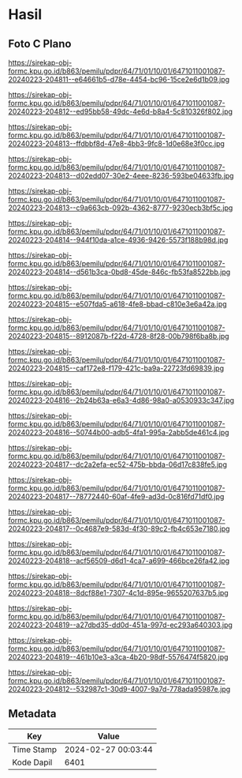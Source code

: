 # Hasil

## Foto C Plano

https://sirekap-obj-formc.kpu.go.id/b863/pemilu/pdpr/64/71/01/10/01/6471011001087-20240223-204811--e64661b5-d78e-4454-bc96-15ce2e6d1b09.jpg

https://sirekap-obj-formc.kpu.go.id/b863/pemilu/pdpr/64/71/01/10/01/6471011001087-20240223-204812--ed95bb58-49dc-4e6d-b8a4-5c810326f802.jpg

https://sirekap-obj-formc.kpu.go.id/b863/pemilu/pdpr/64/71/01/10/01/6471011001087-20240223-204813--ffdbbf8d-47e8-4bb3-9fc8-1d0e68e3f0cc.jpg

https://sirekap-obj-formc.kpu.go.id/b863/pemilu/pdpr/64/71/01/10/01/6471011001087-20240223-204813--d02edd07-30e2-4eee-8236-593be04633fb.jpg

https://sirekap-obj-formc.kpu.go.id/b863/pemilu/pdpr/64/71/01/10/01/6471011001087-20240223-204813--c9a663cb-092b-4362-8777-9230ecb3bf5c.jpg

https://sirekap-obj-formc.kpu.go.id/b863/pemilu/pdpr/64/71/01/10/01/6471011001087-20240223-204814--944f10da-a1ce-4936-9426-5573f188b98d.jpg

https://sirekap-obj-formc.kpu.go.id/b863/pemilu/pdpr/64/71/01/10/01/6471011001087-20240223-204814--d561b3ca-0bd8-45de-846c-fb53fa8522bb.jpg

https://sirekap-obj-formc.kpu.go.id/b863/pemilu/pdpr/64/71/01/10/01/6471011001087-20240223-204815--e507fda5-a618-4fe8-bbad-c810e3e6a42a.jpg

https://sirekap-obj-formc.kpu.go.id/b863/pemilu/pdpr/64/71/01/10/01/6471011001087-20240223-204815--8912087b-f22d-4728-8f28-00b798f6ba8b.jpg

https://sirekap-obj-formc.kpu.go.id/b863/pemilu/pdpr/64/71/01/10/01/6471011001087-20240223-204815--caf172e8-f179-421c-ba9a-22723fd69839.jpg

https://sirekap-obj-formc.kpu.go.id/b863/pemilu/pdpr/64/71/01/10/01/6471011001087-20240223-204816--2b24b63a-e6a3-4d86-98a0-a0530933c347.jpg

https://sirekap-obj-formc.kpu.go.id/b863/pemilu/pdpr/64/71/01/10/01/6471011001087-20240223-204816--50744b00-adb5-4fa1-995a-2abb5de461c4.jpg

https://sirekap-obj-formc.kpu.go.id/b863/pemilu/pdpr/64/71/01/10/01/6471011001087-20240223-204817--dc2a2efa-ec52-475b-bbda-06d17c838fe5.jpg

https://sirekap-obj-formc.kpu.go.id/b863/pemilu/pdpr/64/71/01/10/01/6471011001087-20240223-204817--78772440-60af-4fe9-ad3d-0c816fd71df0.jpg

https://sirekap-obj-formc.kpu.go.id/b863/pemilu/pdpr/64/71/01/10/01/6471011001087-20240223-204817--0c4687e9-583d-4f30-89c2-fb4c653e7180.jpg

https://sirekap-obj-formc.kpu.go.id/b863/pemilu/pdpr/64/71/01/10/01/6471011001087-20240223-204818--acf56509-d6d1-4ca7-a699-466bce26fa42.jpg

https://sirekap-obj-formc.kpu.go.id/b863/pemilu/pdpr/64/71/01/10/01/6471011001087-20240223-204818--8dcf88e1-7307-4c1d-895e-9655207637b5.jpg

https://sirekap-obj-formc.kpu.go.id/b863/pemilu/pdpr/64/71/01/10/01/6471011001087-20240223-204819--a27dbd35-dd0d-451a-997d-ec293a640303.jpg

https://sirekap-obj-formc.kpu.go.id/b863/pemilu/pdpr/64/71/01/10/01/6471011001087-20240223-204819--461b10e3-a3ca-4b20-98df-5576474f5820.jpg

https://sirekap-obj-formc.kpu.go.id/b863/pemilu/pdpr/64/71/01/10/01/6471011001087-20240223-204812--532987c1-30d9-4007-9a7d-778ada95987e.jpg


## Metadata

| Key        | Value               |
| ---------- | ------------------- |
| Time Stamp | 2024-02-27 00:03:44 |
| Kode Dapil | 6401                |



